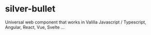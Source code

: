 # silver-bullet
Universal web component that works in Valilla Javascript / Typescript, Angular, React, Vue, Svelte ...
